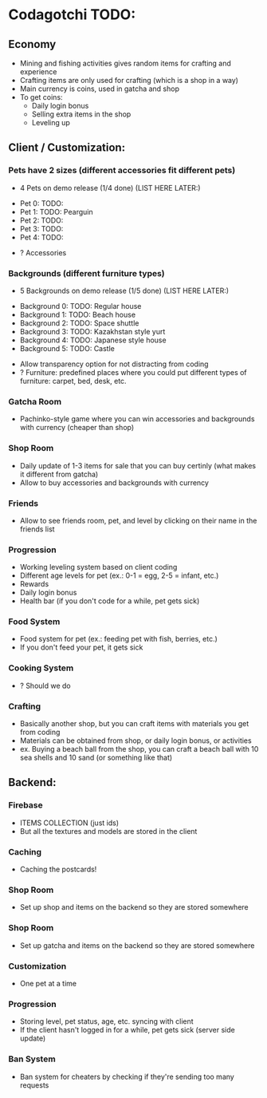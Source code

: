 # Codagotchi TODO: 

## Economy
- Mining and fishing activities gives random items for crafting and experience
- Crafting items are only used for crafting (which is a shop in a way)
- Main currency is coins, used in gatcha and shop
- To get coins:
    - Daily login bonus
    - Selling extra items in the shop
    - Leveling up

## Client / Customization:

### Pets have 2 sizes (different accessories fit different pets)
- 4 Pets on demo release (1/4 done) (LIST HERE LATER:)
 * Pet 0: TODO: 
 * Pet 1: TODO: Pearguin
 * Pet 2: TODO:
 * Pet 3: TODO:
 * Pet 4: TODO:

- ? Accessories

### Backgrounds (different furniture types)
- 5 Backgrounds on demo release (1/5 done) (LIST HERE LATER:)
 * Background 0: TODO: Regular house
 * Background 1: TODO: Beach house
 * Background 2: TODO: Space shuttle
 * Background 3: TODO: Kazakhstan style yurt
 * Background 4: TODO: Japanese style house
 * Background 5: TODO: Castle
- Allow transparency option for not distracting from coding
- ? Furniture: predefined places where you could put different types of furniture: carpet, bed, desk, etc.

### Gatcha Room 
- Pachinko-style game where you can win accessories and backgrounds with currency (cheaper than shop)

### Shop Room
- Daily update of 1-3 items for sale that you can buy certinly (what makes it different from gatcha)
- Allow to buy accessories and backgrounds with currency

### Friends
- Allow to see friends room, pet, and level by clicking on their name in the friends list

### Progression
- Working leveling system based on client coding
- Different age levels for pet (ex.: 0-1 = egg, 2-5 = infant, etc.)
- Rewards
- Daily login bonus
- Health bar (if you don't code for a while, pet gets sick)

### Food System
- Food system for pet (ex.: feeding pet with fish, berries, etc.)
- If you don't feed your pet, it gets sick

### Cooking System
- ? Should we do 

### Crafting 
- Basically another shop, but you can craft items with materials you get from coding
- Materials can be obtained from shop, or daily login bonus, or activities
- ex. Buying a beach ball from the shop, you can craft a beach ball with 10 sea shells and 10 sand (or something like that)

## Backend:

### Firebase
- ITEMS COLLECTION (just ids)
- But all the textures and models are stored in the client

### Caching
- Caching the postcards!

### Shop Room
- Set up shop and items on the backend so they are stored somewhere

### Shop Room
- Set up gatcha and items on the backend so they are stored somewhere

### Customization
- One pet at a time

### Progression
- Storing level, pet status, age, etc. syncing with client
- If the client hasn't logged in for a while, pet gets sick (server side update)

### Ban System
- Ban system for cheaters by checking if they're sending too many requests



